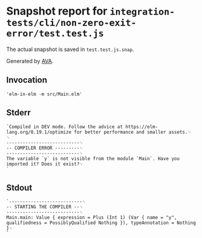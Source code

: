 # Snapshot report for `integration-tests/cli/non-zero-exit-error/test.test.js`

The actual snapshot is saved in `test.test.js.snap`.

Generated by [AVA](https://avajs.dev).

## Invocation

    'elm-in-elm -m src/Main.elm'

## Stderr

    `Compiled in DEV mode. Follow the advice at https://elm-lang.org/0.19.1/optimize for better performance and smaller assets.␊
    ␊
    ---------------------------␊
    -- COMPILER ERROR ---------␊
    ---------------------------␊
    The variable `y` is not visible from the module `Main`. Have you imported it? Does it exist?␊
    `

## Stdout

    `---------------------------␊
    -- STARTING THE COMPILER --␊
    ---------------------------␊
    Main.main: Value { expression = Plus (Int 1) (Var { name = "y", qualifiedness = PossiblyQualified Nothing }), typeAnnotation = Nothing }␊
    `
